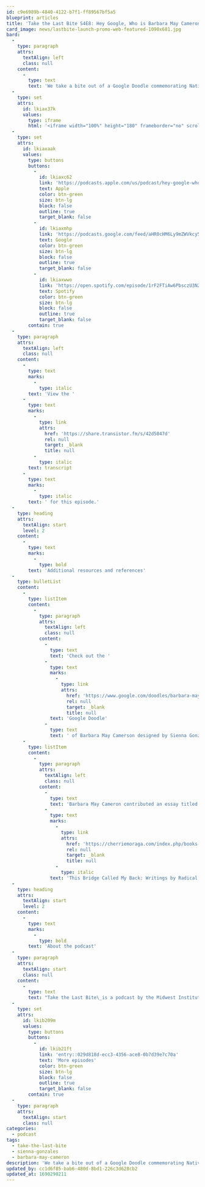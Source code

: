 ```yaml
---
id: c9e6989b-4840-4122-b7f1-ff89567bf5a5
blueprint: articles
title: 'Take the Last Bite S4E8: Hey Google, Who is Barbara May Cameron?'
card_image: news/lastbite-launch-promo-web-featured-1090x681.jpg
bard:
  -
    type: paragraph
    attrs:
      textAlign: left
      class: null
    content:
      -
        type: text
        text: 'We take a bite out of a Google Doodle commemorating Native American and lesbian activist Barbara May Cameron. We’re joined by queer Mexican and Chitimachan artist Sienna Gonzales, aka Somewhere in June, who had the opportunity to design the homepage artwork. We discuss the stepping stones into her artistic and queer identities, a bumpy road to a BFA from UCLA, and the process of creating a visual homage to a queer powerhouse.'
  -
    type: set
    attrs:
      id: lkiax37k
      values:
        type: iframe
        html: '<iframe width="100%" height="180" frameborder="no" scrolling="no" seamless src="https://share.transistor.fm/e/42d5047d"></iframe>'
  -
    type: set
    attrs:
      id: lkiaxaak
      values:
        type: buttons
        buttons:
          -
            id: lkiaxc62
            link: 'https://podcasts.apple.com/us/podcast/hey-google-who-is-barbara-may-cameron/id1582890778?i=1000622248552'
            text: Apple
            color: btn-green
            size: btn-lg
            block: false
            outline: true
            target_blank: false
          -
            id: lkiaxmhp
            link: 'https://podcasts.google.com/feed/aHR0cHM6Ly9mZWVkcy50cmFuc2lzdG9yLmZtL3Rha2UtdGhlLWxhc3QtYml0ZQ/episode/MzIwZDZmMDEtMTJhNi00MTZkLWIzNzktNTg0ZWZkNjAwMWQ2?sa=X&ved=0CAUQkfYCahcKEwiIgdSs9KmAAxUAAAAAHQAAAAAQAQ'
            text: Google
            color: btn-green
            size: btn-lg
            block: false
            outline: true
            target_blank: false
          -
            id: lkiaxwwo
            link: 'https://open.spotify.com/episode/1rF2FTiAw6PbsczU3N2pjV'
            text: Spotify
            color: btn-green
            size: btn-lg
            block: false
            outline: true
            target_blank: false
        contain: true
  -
    type: paragraph
    attrs:
      textAlign: left
      class: null
    content:
      -
        type: text
        marks:
          -
            type: italic
        text: 'View the '
      -
        type: text
        marks:
          -
            type: link
            attrs:
              href: 'https://share.transistor.fm/s/42d5047d'
              rel: null
              target: _blank
              title: null
          -
            type: italic
        text: transcript
      -
        type: text
        marks:
          -
            type: italic
        text: ' for this episode.'
  -
    type: heading
    attrs:
      textAlign: start
      level: 2
    content:
      -
        type: text
        marks:
          -
            type: bold
        text: 'Additional resources and references'
  -
    type: bulletList
    content:
      -
        type: listItem
        content:
          -
            type: paragraph
            attrs:
              textAlign: left
              class: null
            content:
              -
                type: text
                text: 'Check out the '
              -
                type: text
                marks:
                  -
                    type: link
                    attrs:
                      href: 'https://www.google.com/doodles/barbara-may-camerons-69th-birthday'
                      rel: null
                      target: _blank
                      title: null
                text: 'Google Doodle'
              -
                type: text
                text: ' of Barbara May Camerson designed by Sienna Gonzales, including a Q&A with the artist and a letter from Linda Boyd-Durkee, Barbara’s long-term partner  '
      -
        type: listItem
        content:
          -
            type: paragraph
            attrs:
              textAlign: left
              class: null
            content:
              -
                type: text
                text: 'Barbara May Cameron contributed an essay titled “Gee, You Don’t Seem Like an Indian from the Reservation” to the anthology '
              -
                type: text
                marks:
                  -
                    type: link
                    attrs:
                      href: 'https://cherriemoraga.com/index.php/books-1/this-bridge'
                      rel: null
                      target: _blank
                      title: null
                  -
                    type: italic
                text: 'This Bridge Called My Back: Writings by Radical Women of Color'
  -
    type: heading
    attrs:
      textAlign: start
      level: 2
    content:
      -
        type: text
        marks:
          -
            type: bold
        text: 'About the podcast'
  -
    type: paragraph
    attrs:
      textAlign: start
      class: null
    content:
      -
        type: text
        text: "Take the Last Bite\_is a podcast by the Midwest Institute for Sexuality and Gender Diversity. It's a direct counter to the Midwest Nice mentality— highlighting advocacy and activism by queer/trans communities in the Midwest region. Through each episode, we're aiming to unearth the often disregarded and unacknowledged contributions of queer and trans folks to social change through interviews, casual conversations and reflections on Midwest queer time, space, and place."
  -
    type: set
    attrs:
      id: lkib209m
      values:
        type: buttons
        buttons:
          -
            id: lkib21ft
            link: 'entry::029d818d-ecc3-4356-ace8-0b7d39e7c70a'
            text: 'More episodes'
            color: btn-green
            size: btn-lg
            block: false
            outline: true
            target_blank: false
        contain: true
  -
    type: paragraph
    attrs:
      textAlign: start
      class: null
categories:
  - podcast
tags:
  - take-the-last-bite
  - sienna-gonzales
  - barbara-may-cameron
description: 'We take a bite out of a Google Doodle commemorating Native American and lesbian activist Barbara May Cameron. We’re joined by queer Mexican and Chitimachan artist Sienna Gonzales, aka Somewhere in June, who had the opportunity to design the homepage artwork. We discuss the stepping stones into her artistic and queer identities, a bumpy road to a BFA from UCLA, and the process of creating a visual homage to a queer powerhouse.'
updated_by: cc1d6f85-bab6-480d-8bd1-226c3d628cb2
updated_at: 1690290211
---
```

